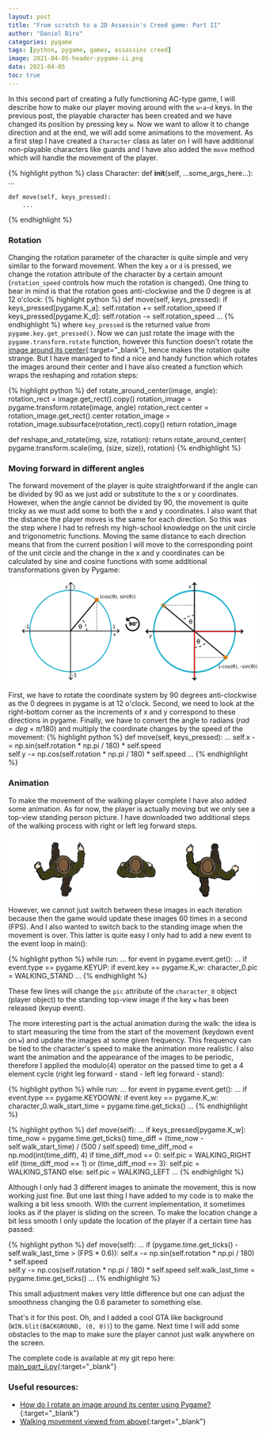 ```yaml
---
layout: post
title: "From scratch to a 2D Assassin's Creed game: Part II"
author: "Daniel Biro"
categories: pygame
tags: [python, pygame, games, assassins creed]
image: 2021-04-05-header-pygame-ii.png
date: 2021-04-05
toc: true
---
```


In this second part of creating a fully functioning AC-type game, I will describe how to make our player moving around with the `w`-`a`-`d` keys.
In the previous post, the playable character has been created and we have changed its position by pressing key `w`. Now we want to allow it to change direction and at the end, we will add some animations to the movement.
As a first step I have created a `Character` class as later on I will have additional non-playable characters like guards and I have also added the `move` method which will handle the movement of the player.

{% highlight python %}
class Character:
    def __init__(self, ...some_args_here...):
        ...

    def move(self, keys_pressed):
        ...
{% endhighlight %}

### Rotation
Changing the rotation parameter of the character is quite simple and very similar to the forward movement. When the key `a` or `d` is pressed, we change the rotation attribute of the character by a certain amount (`rotation_speed` controls how much the rotation is changed). One thing to bear in mind is that the rotation goes anti-clockwise and the 0 degree is at 12 o'clock:
{% highlight python %}
def move(self, keys_pressed):
    if keys_pressed[pygame.K_a]:
        self.rotation += self.rotation_speed
    if keys_pressed[pygame.K_d]:
        self.rotation -= self.rotation_speed
    ...
{% endhighlight %}
where `key_pressed` is the returned value from `pygame.key.get_pressed()`. Now we can just rotate the image with the `pygame.transform.rotate` function, however this function doesn't rotate the [image around its center](https://stackoverflow.com/questions/4183208/how-do-i-rotate-an-image-around-its-center-using-pygame){:target="_blank"}, hence makes the rotation quite strange. But I have managed to find a nice and handy function which rotates the images around their center and I have also created a function which wraps the reshaping and rotation steps:

{% highlight python %}
def rotate_around_center(image, angle):
    rotation_rect = image.get_rect().copy()
    rotation_image = pygame.transform.rotate(image, angle)
    rotation_rect.center = rotation_image.get_rect().center
    rotation_image = rotation_image.subsurface(rotation_rect).copy()
    return rotation_image

def reshape_and_rotate(img, size, rotation):
    return rotate_around_center(
        pygame.transform.scale(img, (size, size)), rotation)
{% endhighlight %}

### Moving forward in different angles

The forward movement of the player is quite straightforward if the angle can be divided by 90 as we just add or substitute to the x or y coordinates. However, when the angle cannot be divided by 90, the movement is quite tricky as we must add some to both the x and y coordinates. I also want that the distance the player moves is the same for each direction. So this was the step where I had to refresh my high-school knowledge on the unit circle and trigonometric functions. Moving the same distance to each direction means that from the current position I will move to the corresponding point of the unit circle and the change in the x and y coordinates can be calculated by sine and cosine functions with some additional transformations given by Pygame:

![sin_cos](/assets/img/2021-04-05-cos-sin.png "Sine-Cosine movement")

First, we have to rotate the coordinate system by 90 degrees anti-clockwise as the 0 degrees in pygame is at 12 o'clock. Second, we need to look at the right-bottom corner as the increments of x and y correspond to these directions in pygame. Finally, we have to convert the angle to radians ($rad = deg \times \pi / 180$) and multiply the coordinate changes by the speed of the movement:
{% highlight python %}
def move(self, keys_pressed):
    ...
    self.x -= np.sin(self.rotation * np.pi / 180) * self.speed  
    self.y -= np.cos(self.rotation * np.pi / 180) * self.speed
    ...
{% endhighlight %}

### Animation

To make the movement of the walking player complete I have also added some animation. As for now, the player is actually moving but we only see a top-view standing person picture. I have downloaded two additional steps of the walking process with right or left leg forward steps. 

![animation](/assets/img/2021-04-05-animation.png "Animation")

However, we cannot just switch between these images in each iteration because then the game would update these images 60 times in a second (FPS). And I also wanted to switch back to the standing image when the movement is over. This latter is quite easy I only had to add a new event to the event loop in main():

{% highlight python %}
while run:
    ...
    for event in pygame.event.get():
        ...
        if event.type == pygame.KEYUP:
            if event.key == pygame.K_w:
                character_0.pic = WALKING_STAND
        ...
{% endhighlight %}

These few lines will change the `pic` attribute of the `character_0` object (player object) to the standing top-view image if the key `w` has been released (keyup event).

The more interesting part is the actual animation during the walk: the idea is to start measuring the time from the start of the movement (keydown event on `w`) and update the images at some given frequency. This frequency can be tied to the character's speed to make the animation more realistic. I also want the animation and the appearance of the images to be periodic, therefore I applied the modulo(4) operator on the passed time to get a 4 element cycle (right leg forward - stand - left leg forward - stand):

{% highlight python %}
while run:
    ...
    for event in pygame.event.get():
        ...
        if event.type == pygame.KEYDOWN:
            if event.key == pygame.K_w:
                character_0.walk_start_time = pygame.time.get_ticks()
        ...
{% endhighlight %}

{% highlight python %}
def move(self):
    ...
    if keys_pressed[pygame.K_w]:
        time_now = pygame.time.get_ticks()
        time_diff = (time_now - self.walk_start_time) / (500 / self.speed)
        time_diff_mod = np.mod(int(time_diff), 4)
        if time_diff_mod == 0:
            self.pic = WALKING_RIGHT
        elif (time_diff_mod == 1) or (time_diff_mod == 3):
            self.pic = WALKING_STAND
        else:
            self.pic = WALKING_LEFT
    ...
{% endhighlight %}

Although I only had 3 different images to animate the movement, this is now working just fine. But one last thing I have added to my code is to make the walking a bit less smooth. With the current implementation, it sometimes looks as if the player is sliding on the screen. To make the location change a bit less smooth I only update the location of the player if a certain time has passed:

{% highlight python %}
def move(self):
    ...
    if (pygame.time.get_ticks() - self.walk_last_time > (FPS * 0.6)):
        self.x -= np.sin(self.rotation * np.pi / 180) * self.speed  
        self.y -= np.cos(self.rotation * np.pi / 180) * self.speed
        self.walk_last_time = pygame.time.get_ticks()
    ...
{% endhighlight %}

This small adjustment makes very little difference but one can adjust the smoothness changing the 0.6 parameter to something else.

That's it for this post. Oh, and I added a cool GTA like background (`WIN.blit(BACKGROUND, (0, 0))`) to the game. Next time I will add some obstacles to the map to make sure the player cannot just walk anywhere on the screen.

The complete code is available at my git repo here: [main_part_ii.py](https://github.com/birodaniel8/assassins_creed_2d_game/blob/main/to_blog/main_part_ii.py){:target="_blank"}

### Useful resources:
- [How do I rotate an image around its center using Pygame?](https://stackoverflow.com/questions/4183208/how-do-i-rotate-an-image-around-its-center-using-pygame){:target="_blank"}
- [Walking movement viewed from above](https://www.drawinghowtodraw.com/stepbystepdrawinglessons/wp-content/uploads/2016/05/howtodraw-figure-people-running-08.jpg){:target="_blank"}
